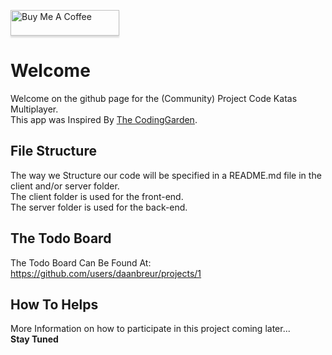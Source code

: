<a href="https://www.buymeacoffee.com/daanbreur" target="_blank"><img src="https://www.buymeacoffee.com/assets/img/custom_images/orange_img.png" alt="Buy Me A Coffee" style="height: 41px !important;width: 174px !important;box-shadow: 0px 3px 2px 0px rgba(190, 190, 190, 0.5) !important;-webkit-box-shadow: 0px 3px 2px 0px rgba(190, 190, 190, 0.5) !important;" ></a>

# Welcome
Welcome on the github page for the (Community) Project Code Katas Multiplayer. <br />
This app was Inspired By [The CodingGarden](http://twitch.tv/codinggarden/).

## File Structure

The way we Structure our code will be specified in a README.md file in the client and/or server folder. <br />
The client folder is used for the front-end. <br />
The server folder is used for the back-end. <br />

## The Todo Board
The Todo Board Can Be Found At: https://github.com/users/daanbreur/projects/1

## How To Helps
More Information on how to participate in this project coming later...<br />
**Stay Tuned**

